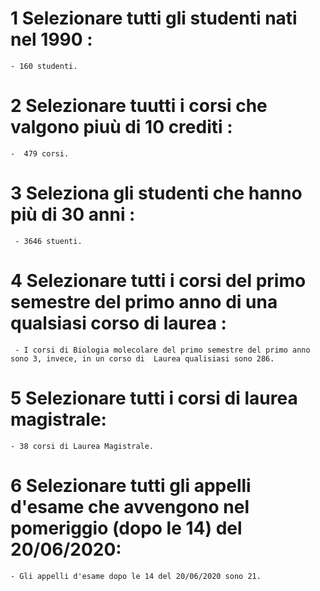 

# 1 Selezionare tutti gli studenti nati nel 1990 : 
    - 160 studenti.

# 2 Selezionare tuutti i corsi che valgono piuù di 10 crediti :
    -  479 corsi.

# 3 Seleziona gli studenti che hanno più di 30 anni : 
     - 3646 stuenti.
    
# 4 Selezionare tutti i corsi del primo semestre del primo anno di una qualsiasi corso di laurea :
     - I corsi di Biologia molecolare del primo semestre del primo anno  sono 3, invece, in un corso di  Laurea qualisiasi sono 286.

# 5 Selezionare tutti i corsi di laurea magistrale:
    - 38 corsi di Laurea Magistrale.

# 6 Selezionare tutti gli appelli d'esame che avvengono nel pomeriggio (dopo le 14) del 20/06/2020:
    - Gli appelli d'esame dopo le 14 del 20/06/2020 sono 21.

